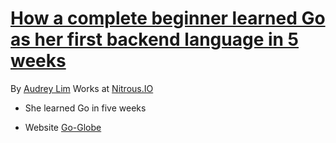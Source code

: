 # [How a complete beginner learned Go as her first backend language in 5 weeks](http://www.gophercon.com/talks/learning-go/)

By [Audrey Lim](https://github.com/audreylim)
Works at [Nitrous.IO](https://pro.nitrous.io/?l=1)

- She learned Go in five weeks

- Website
  [Go-Globe](http://secure-falls-6445.herokuapp.com/)
